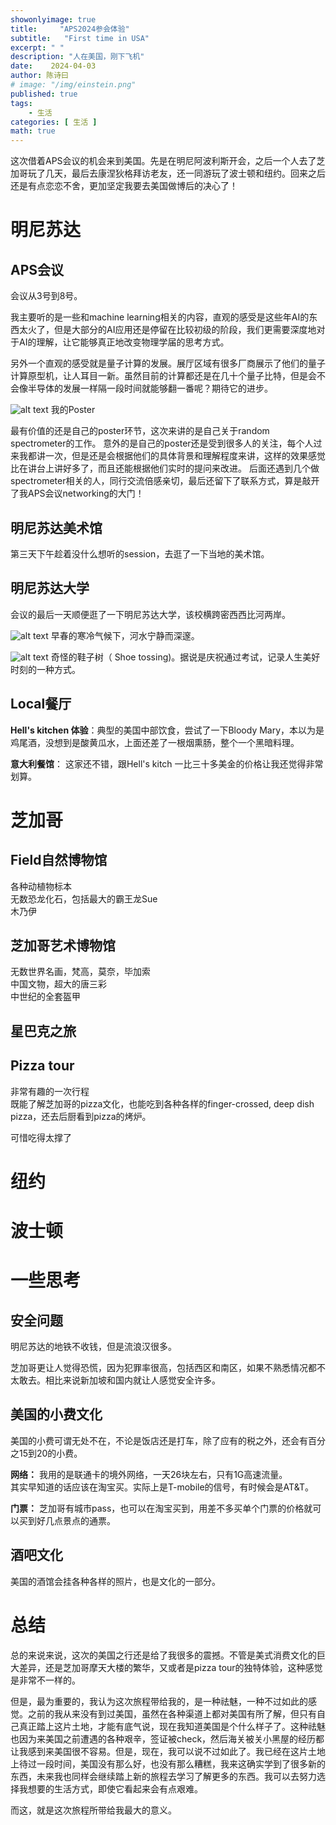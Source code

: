 ```yaml
---
showonlyimage: true
title:     "APS2024参会体验"
subtitle:   "First time in USA"
excerpt: " "
description: "人在美国，刚下飞机"
date:    2024-04-03
author: 陈诗曰
# image: "/img/einstein.png"
published: true 
tags:
    - 生活
categories: [ 生活 ]
math: true
---
```


这次借着APS会议的机会来到美国。先是在明尼阿波利斯开会，之后一个人去了芝加哥玩了几天，最后去康涅狄格拜访老友，还一同游玩了波士顿和纽约。回来之后还是有点恋恋不舍，更加坚定我要去美国做博后的决心了！


# 明尼苏达

## APS会议

会议从3号到8号。

我主要听的是一些和machine learning相关的内容，直观的感受是这些年AI的东西太火了，但是大部分的AI应用还是停留在比较初级的阶段，我们更需要深度地对于AI的理解，让它能够真正地改变物理学届的思考方式。

另外一个直观的感受就是量子计算的发展。展厅区域有很多厂商展示了他们的量子计算原型机，让人耳目一新。虽然目前的计算都还是在几十个量子比特，但是会不会像半导体的发展一样隔一段时间就能够翻一番呢？期待它的进步。

![alt text](/post_img/2024-04-03-APS-march-meeting/poster.png)
我的Poster

最有价值的还是自己的poster环节，这次来讲的是自己关于random spectrometer的工作。
意外的是自己的poster还是受到很多人的关注，每个人过来我都讲一次，但是还是会根据他们的具体背景和理解程度来讲，这样的效果感觉比在讲台上讲好多了，而且还能根据他们实时的提问来改进。
后面还遇到几个做spectrometer相关的人，同行交流倍感亲切，最后还留下了联系方式，算是敲开了我APS会议networking的大门！


## 明尼苏达美术馆

第三天下午趁着没什么想听的session，去逛了一下当地的美术馆。



## 明尼苏达大学

会议的最后一天顺便逛了一下明尼苏达大学，该校横跨密西西比河两岸。

![alt text](/post_img/2024-04-03-APS-march-meeting/MinneU.png)
早春的寒冷气候下，河水宁静而深邃。

![alt text](/post_img/2024-04-03-APS-march-meeting/Shoetoss.png)
奇怪的鞋子树（ Shoe tossing)。据说是庆祝通过考试，记录人生美好时刻的一种方式。

## Local餐厅

**Hell's kitchen 体验**：典型的美国中部饮食，尝试了一下Bloody Mary，本以为是鸡尾酒，没想到是酸黄瓜水，上面还差了一根烟熏肠，整个一个黑暗料理。

**意大利餐馆**： 这家还不错，跟Hell's kitch 一比三十多美金的价格让我还觉得非常划算。


# 芝加哥

## Field自然博物馆

各种动植物标本  
无数恐龙化石，包括最大的霸王龙Sue  
木乃伊

## 芝加哥艺术博物馆

无数世界名画，梵高，莫奈，毕加索  
中国文物，超大的唐三彩  
中世纪的全套盔甲

## 星巴克之旅

## Pizza tour

非常有趣的一次行程  
既能了解芝加哥的pizza文化，也能吃到各种各样的finger-crossed, deep dish pizza，还去后厨看到pizza的烤炉。

可惜吃得太撑了


# 纽约


# 波士顿

# 一些思考

## 安全问题

明尼苏达的地铁不收钱，但是流浪汉很多。

芝加哥更让人觉得恐慌，因为犯罪率很高，包括西区和南区，如果不熟悉情况都不太敢去。相比来说新加坡和国内就让人感觉安全许多。

## 美国的小费文化

美国的小费可谓无处不在，不论是饭店还是打车，除了应有的税之外，还会有百分之15到20的小费。

**网络：** 我用的是联通卡的境外网络，一天26块左右，只有1G高速流量。  
其实早知道的话应该在淘宝买。实际上是T-mobile的信号，有时候会是AT&T。

**门票：** 芝加哥有城市pass，也可以在淘宝买到，用差不多买单个门票的价格就可以买到好几点景点的通票。

## 酒吧文化

美国的酒馆会挂各种各样的照片，也是文化的一部分。


# 总结

总的来说来说，这次的美国之行还是给了我很多的震撼。不管是美式消费文化的巨大差异，还是芝加哥摩天大楼的繁华，又或者是pizza tour的独特体验，这种感觉是非常不一样的。

但是，最为重要的，我认为这次旅程带给我的，是一种祛魅，一种不过如此的感觉。之前的我从来没有到过美国，虽然在各种渠道上都对美国有所了解，但只有自己真正踏上这片土地，才能有底气说，现在我知道美国是个什么样子了。这种祛魅也因为来美国之前遭遇的各种艰辛，签证被check，然后海关被关小黑屋的经历都让我感到来美国很不容易。但是，现在，我可以说不过如此了。我已经在这片土地上待过一段时间，美国没有那么好，也没有那么糟糕，我来这确实学到了很多新的东西，未来我也同样会继续踏上新的旅程去学习了解更多的东西。我可以去努力选择我想要的生活方式，即使它看起来会有点艰难。

而这，就是这次旅程所带给我最大的意义。